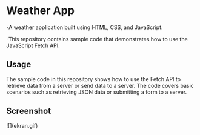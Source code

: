 <h1>Weather App</h1>
 -A weather application built using HTML, CSS, and JavaScript.
 
  -This repository contains sample code that demonstrates how to use the JavaScript Fetch API.

<h2>Usage</h2>
The sample code in this repository shows how to use the Fetch API to retrieve data from a server or send data to a server. The code covers basic scenarios such as retrieving JSON data or submitting a form to a server.

<h2>Screenshot</h2>
![](ekran.gif)
